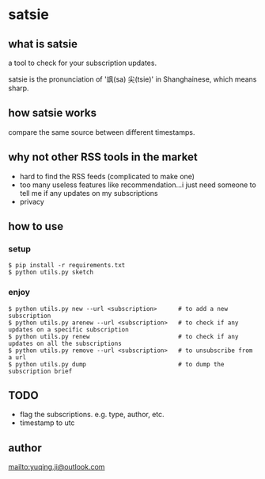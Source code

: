 # satsie

## what is satsie

a tool to check for your subscription updates.

satsie is the pronunciation of '飒(sa) 尖(tsie)' in Shanghainese, which means sharp.

## how satsie works

compare the same source between different timestamps.

## why not other RSS tools in the market

- hard to find the RSS feeds (complicated to make one)
- too many useless features like recommendation...i just need someone to tell me if any updates on my subscriptions
- privacy

## how to use

### setup

```
$ pip install -r requirements.txt
$ python utils.py sketch
```

### enjoy

```
$ python utils.py new --url <subscription>      # to add a new subscription
$ python utils.py arenew --url <subscription>   # to check if any updates on a specific subscription
$ python utils.py renew                         # to check if any updates on all the subscriptions
$ python utils.py remove --url <subscription>   # to unsubscribe from a url
$ python utils.py dump                          # to dump the subscription brief
```

## TODO

- flag the subscriptions. e.g. type, author, etc.
- timestamp to utc

## author

<mailto:yuqing.ji@outlook.com>
